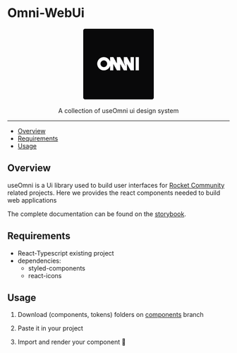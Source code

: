 # Omni-WebUi

<p align="center">
  <img width="160" src="./src/assets/Omni.png" />
</p>

<p align="center">A collection of useOmni ui design system</p>

---

- [Overview](#overview)
- [Requirements](#requirements)
- [Usage](#usage)

## Overview

useOmni is a Ui library used to build user interfaces for [Rocket Community](https://github.com/rocketmta) related projects. Here we provides the react components needed to build web applications

The complete documentation can be found on the [storybook](https://omni-web-omega.vercel.app).

## Requirements

- React-Typescript existing project
- dependencies:
  - styled-components
  - react-icons

## Usage

1. Download (components, tokens) folders on [components](https://github.com/useomni/omni-web/tree/components) branch

2. Paste it in your project

3. Import and render your component 🥳
